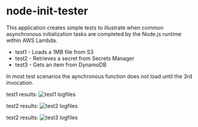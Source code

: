 # node-init-tester

This application creates simple tests to illustrate when common asynchronous initialization tasks are completed by the Node.js runtime within AWS Lambda.

- test1 - Loads a 1MB file from S3
- test2 - Retrieves a secret from Secrets Manager
- test3 - Gets an item from DynamoDB

In most test scenarios the aynchronous function does not load until the 3rd invocation.

test1 results:
![test1 logfiles](./images/test1.png)

test2 results:
![test2 logfiles](./images/test2.png)

test2 results:
![test3 logfiles](./images/test3.png)
